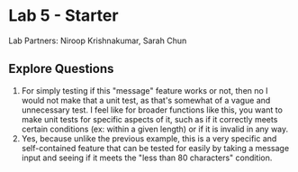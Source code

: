 # Lab 5 - Starter
Lab Partners: Niroop Krishnakumar, Sarah Chun

## Explore Questions
1) For simply testing if this "message" feature works or not, then no I would not make that a unit test, as that's somewhat of a vague and unnecessary test. I feel like for broader functions like this, you want to make unit tests for specific aspects of it, such as if it correctly meets certain conditions (ex: within a given length) or if it is invalid in any way.
2) Yes, because unlike the previous example, this is a very specific and self-contained feature that can be tested for easily by taking a message input and seeing if it meets the "less than 80 characters" condition. 


